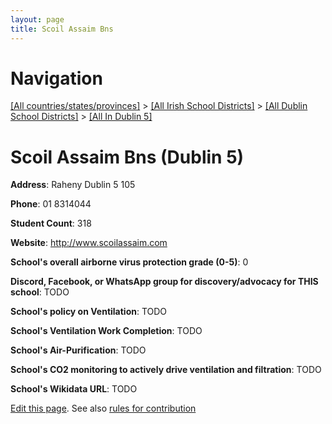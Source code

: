 ```yaml
---
layout: page
title: Scoil Assaim Bns
---
```

# Navigation

[[All countries/states/provinces]](../../../..) > [[All Irish School Districts]](../../..) > [[All Dublin School Districts]](../..) > [[All In Dublin 5]](..)

# Scoil Assaim Bns (Dublin 5)

**Address**: Raheny Dublin 5 105

**Phone**: 01 8314044

**Student Count**: 318

**Website**: <http://www.scoilassaim.com>

**School's overall airborne virus protection grade (0-5)**: 0

**Discord, Facebook, or WhatsApp group for discovery/advocacy for THIS school**: TODO

**School's policy on Ventilation**: TODO

**School's Ventilation Work Completion**: TODO

**School's Air-Purification**: TODO

**School's CO2 monitoring to actively drive ventilation and filtration**: TODO

**School's Wikidata URL**: TODO


[Edit this page](https://github.com/ventilate-schools/Ireland/edit/main/./Dublin_5/Scoil_Assaim_Bns.md). See also [rules for contribution](../../../contribution-rules/)